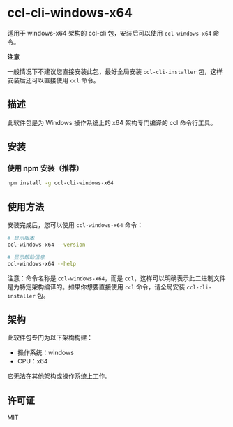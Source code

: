 # ccl-cli-windows-x64

适用于 windows-x64 架构的 ccl-cli 包，安装后可以使用 `ccl-windows-x64` 命令。

**注意**

一般情况下不建议您直接安装此包，最好全局安装 `ccl-cli-installer` 包，这样安装后还可以直接使用 `ccl` 命令。

## 描述

此软件包是为 Windows 操作系统上的 x64 架构专门编译的 ccl 命令行工具。

## 安装

### 使用 npm 安装（推荐）

```bash
npm install -g ccl-cli-windows-x64
```

## 使用方法

安装完成后，您可以使用 `ccl-windows-x64` 命令：

```bash
# 显示版本
ccl-windows-x64 --version

# 显示帮助信息
ccl-windows-x64 --help
```

注意：命令名称是 `ccl-windows-x64`，而是 `ccl`，这样可以明确表示此二进制文件是为特定架构编译的。如果你想要直接使用 `ccl` 命令，请全局安装 `ccl-cli-installer` 包。

## 架构

此软件包专门为以下架构构建：
- 操作系统：windows
- CPU：x64

它无法在其他架构或操作系统上工作。

## 许可证

MIT